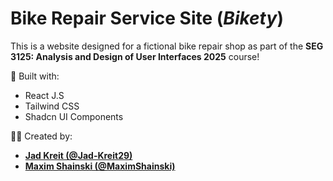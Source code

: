 # Bike Repair Service Site (_Bikety_)

This is a website designed for a fictional bike repair shop as part of the **SEG 3125: Analysis and Design of User Interfaces 2025** course!

🚀 Built with:

- React J.S
- Tailwind CSS
- Shadcn UI Components

👨‍💻 Created by:

- [**Jad Kreit (@Jad-Kreit29)**](https://github.com/Jad-Kreit29)
- [**Maxim Shainski (@MaximShainski)**](https://github.com/MaximShainski)
